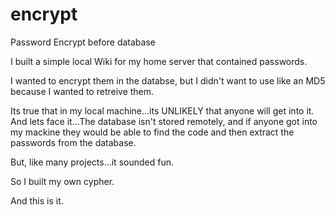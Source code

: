 # encrypt
Password Encrypt before database 

I built a simple local Wiki for my home server that contained passwords.

I wanted to encrypt them in the databse, but I didn't want to use like an MD5 because I wanted to retreive them.

Its true that in my local machine...its UNLIKELY that anyone will get into it. And lets face it...The database isn't stored remotely, and if anyone got into my mackine they would be able to find the code and then extract the passwords from the database.

But, like many projects...it sounded fun.

So I built my own cypher.

And this is it.

